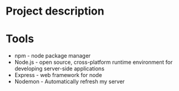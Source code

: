# Project description

# Tools
  * npm - node package manager
  * Node.js - open source, cross-platform runtime environment for developing server-side applications
  * Express - web framework for node
  * Nodemon - Automatically refresh my server

